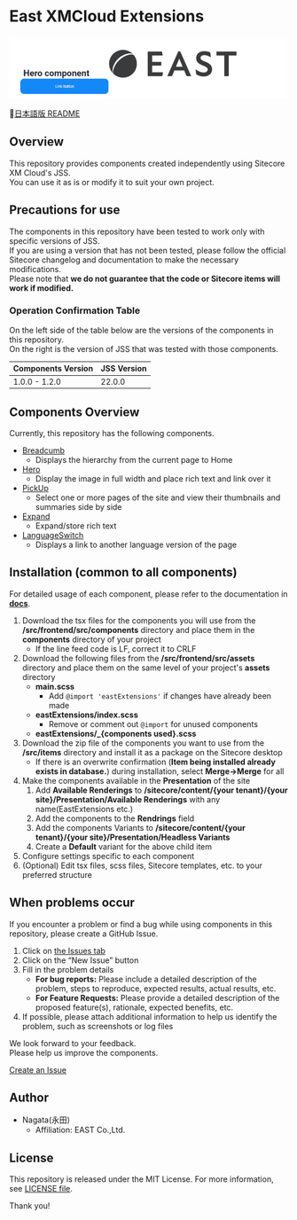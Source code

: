 # East XMCloud Extensions

![components image](/docs//images/Top_image.gif)

:japan:[日本語版 README](README_ja-JP.md)

## Overview

This repository provides components created independently using Sitecore XM Cloud's JSS.\
You can use it as is or modify it to suit your own project.

## Precautions for use

The components in this repository have been tested to work only with specific versions of JSS.\
If you are using a version that has not been tested, please follow the official Sitecore changelog and documentation to make the necessary modifications.\
Please note that **we do not guarantee that the code or Sitecore items will work if modified.**

### Operation Confirmation Table

On the left side of the table below are the versions of the components in this repository.\
On the right is the version of JSS that was tested with those components.

| Components Version | JSS Version |
| ------------------ | ----------- |
| 1.0.0 - 1.2.0      | 22.0.0      |

## Components Overview

Currently, this repository has the following components.

- [Breadcumb](docs/Breadcrumb_component.md)
  - Displays the hierarchy from the current page to Home
- [Hero](docs/Hero_component.md)
  - Display the image in full width and place rich text and link over it
- [PickUp](docs/PickUp_component.md)
  - Select one or more pages of the site and view their thumbnails and summaries side by side
- [Expand](docs/Expand_component.md)
  - Expand/store rich text
- [LanguageSwitch](docs/LanguageSwitch_component.md)
  - Displays a link to another language version of the page

## Installation (common to all components)

For detailed usage of each component, please refer to the documentation in [**docs**](docs).

1. Download the tsx files for the components you will use from the **/src/frontend/src/components** directory and place them in the **components** directory of your project
   - If the line feed code is LF, correct it to CRLF
1. Download the following files from the **/src/frontend/src/assets** directory and place them on the same level of your project's **assets** directory
   - **main.scss**
     - Add `@import 'eastExtensions'` if changes have already been made
   - **eastExtensions/index.scss**
     - Remove or comment out `@import` for unused components
   - **eastExtensions/\_{components used}.scss**
1. Download the zip file of the components you want to use from the **/src/items** directory and install it as a package on the Sitecore desktop
   - If there is an overwrite confirmation (**Item being installed already exists in database.**) during installation, select **Merge->Merge** for all
1. Make the components available in the **Presentation** of the site
   1. Add **Available Renderings** to **/sitecore/content/{your tenant}/{your site}/Presentation/Available Renderings** with any name(EastExtensions etc.)
   1. Add the components to the **Rendrings** field
   1. Add the components Variants to **/sitecore/content/{your tenant}/{your site}/Presentation/Headless Variants**
   1. Create a **Default** variant for the above child item
1. Configure settings specific to each component
1. (Optional) Edit tsx files, scss files, Sitecore templates, etc. to your preferred structure

## When problems occur

If you encounter a problem or find a bug while using components in this repository, please create a GitHub Issue.

1. Click on [the Issues tab](https://github.com/east-library/XM-Cloud-Components/issues)
2. Click on the “New Issue” button
3. Fill in the problem details
   - **For bug reports:** Please include a detailed description of the problem, steps to reproduce, expected results, actual results, etc.
   - **For Feature Requests:** Please provide a detailed description of the proposed feature(s), rationale, expected benefits, etc.
4. If possible, please attach additional information to help us identify the problem, such as screenshots or log files

We look forward to your feedback.\
Please help us improve the components.

[Create an Issue](https://github.com/east-library/XM-Cloud-Components/issues/new)

## Author

- Nagata(永田)
  - Affiliation: EAST Co.,Ltd.

## License

This repository is released under the MIT License. For more information, see [LICENSE file](LICENSE).

Thank you!
